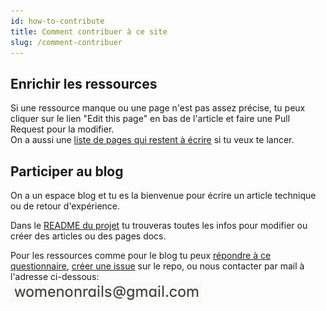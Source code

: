 ```yaml
---
id: how-to-contribute
title: Comment contribuer à ce site
slug: /comment-contribuer 
---
```


## Enrichir les ressources
Si une ressource manque ou une page n'est pas assez précise, tu peux cliquer sur le lien "Edit this page" en bas de l'article et faire une Pull Request pour la modifier.<br/>
On a aussi une [liste de pages qui restent à écrire](https://github.com/women-on-rails/ressources/blob/master/README.md#pages-%C3%A0-%C3%A9crire) si tu veux te lancer.

## Participer au blog
On a un espace blog et tu es la bienvenue pour écrire un article technique ou de retour d'expérience.<br/>

Dans le [README du projet](https://github.com/women-on-rails/ressources) tu trouveras toutes les infos pour modifier ou créer des articles ou des pages docs.

Pour les ressources comme pour le blog tu peux [répondre à ce questionnaire](https://docs.google.com/forms/d/e/1FAIpQLSc9RNDuJ4TG6EnPB4iJ4zDfpig47JckNAesoE_SuqgLvTythA/viewform?usp=sf_link), [créer une issue](https://github.com/women-on-rails/ressources/issues/new) sur le repo, ou nous contacter par mail à l'adresse ci-dessous:<br/>
![](../../src/assets/img/email.png)
